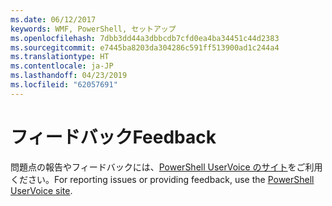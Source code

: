 ```yaml
---
ms.date: 06/12/2017
keywords: WMF, PowerShell, セットアップ
ms.openlocfilehash: 7dbb3dd44a3dbbcdb7cfd0ea4ba34451c44d2383
ms.sourcegitcommit: e7445ba8203da304286c591ff513900ad1c244a4
ms.translationtype: HT
ms.contentlocale: ja-JP
ms.lasthandoff: 04/23/2019
ms.locfileid: "62057691"
---
```

# <a name="feedback"></a><span data-ttu-id="b211a-102">フィードバック</span><span class="sxs-lookup"><span data-stu-id="b211a-102">Feedback</span></span>
<span data-ttu-id="b211a-103">問題点の報告やフィードバックには、[PowerShell UserVoice のサイト](http://windowsserver.uservoice.com/forums/301869-powershell)をご利用ください。</span><span class="sxs-lookup"><span data-stu-id="b211a-103">For reporting issues or providing feedback, use the [PowerShell UserVoice site](http://windowsserver.uservoice.com/forums/301869-powershell).</span></span>
